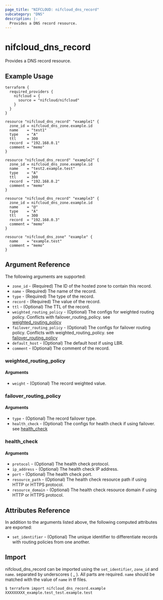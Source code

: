 ```yaml
---
page_title: "NIFCLOUD: nifcloud_dns_record"
subcategory: "DNS"
description: |-
  Provides a DNS record resource.
---
```


# nifcloud_dns_record

Provides a DNS record resource.

## Example Usage

```hcl
terraform {
  required_providers {
    nifcloud = {
      source = "nifcloud/nifcloud"
    }
  }
}

resource "nifcloud_dns_record" "example1" {
  zone_id = nifcloud_dns_zone.example.id
  name    = "test1"
  type    = "A"
  ttl     = 300
  record  = "192.168.0.1"
  comment = "memo"
}

resource "nifcloud_dns_record" "example2" {
  zone_id = nifcloud_dns_zone.example.id
  name    = "test2.example.test"
  type    = "A"
  ttl     = 300
  record  = "192.168.0.2"
  comment = "memo"
}

resource "nifcloud_dns_record" "example3" {
  zone_id = nifcloud_dns_zone.example.id
  name    = "@"
  type    = "A"
  ttl     = 300
  record  = "192.168.0.3"
  comment = "memo"
}

resource "nifcloud_dns_zone" "example" {
  name    = "example.test"
  comment = "memo"
}
```

## Argument Reference

The following arguments are supported:

* `zone_id` - (Required) The ID of the hosted zone to contain this record.
* `name` - (Required) The name of the record.
* `type` - (Required) The type of the record.
* `record` - (Required) The value of the record.
* `ttl` - (Optional) The TTL of the record.
* `weighted_routing_policy` - (Optional) The configs for weighted routing policy. Conflicts with failover_routing_policy. see [weighted_routing_policy](#weighted_routing_policy)
* `failover_routing_policy` - (Optional) The configs for failover routing policy. Conflicts with weighted_routing_policy. see [failover_routing_policy](#failover_routing_policy)
* `default_host` - (Optional) The default host if using LBR.
* `comment` - (Optional) The comment of the record.

### weighted_routing_policy

#### Arguments

* `weight` - (Optional) The record weighted value.

### failover_routing_policy

#### Arguments

* `type` - (Optional) The record failover type.
* `health_check` - (Optional) The configs for health check if using failover. see [health_check](#health_check)

### health_check

#### Arguments

* `protocol` - (Optional) The health check protocol.
* `ip_address` - (Optional) The health check IP address.
* `port` - (Optional) The health check port.
* `resource_path` - (Optional) The health check resource path if using HTTP or HTTPS protocol.
* `resource_domain` - (Optional) The health check resource domain if using HTTP or HTTPS protocol.

## Attributes Reference

In addition to the arguments listed above, the following computed attributes are exported:

* `set_identifier` - (Optional) The unique identifier to differentiate records with routing policies from one another.

## Import

nifcloud_dns_record can be imported using the `set_identifier`, `zone_id` and `name`.
separated by underscores ( _ ). All parts are required. `name` should be matched with the value of `name` in tf files.

```
$ terraform import nifcloud_dns_record.example XXXXXXXXX_example.test_test.example.test
```
